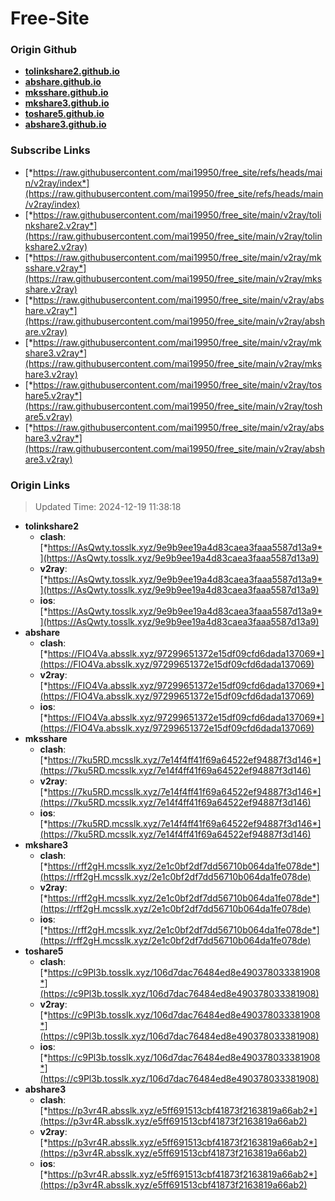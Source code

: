 # Free-Site

### Origin Github

- [**tolinkshare2.github.io**](https://github.com/tolinkshare2/tolinkshare2.github.io)
- [**abshare.github.io**](https://github.com/abshare/abshare.github.io)
- [**mksshare.github.io**](https://github.com/mksshare/mksshare.github.io)
- [**mkshare3.github.io**](https://github.com/mkshare3/mkshare3.github.io)
- [**toshare5.github.io**](https://github.com/toshare5/toshare5.github.io)
- [**abshare3.github.io**](https://github.com/abshare3/abshare3.github.io)

### Subscribe Links

- [*https://raw.githubusercontent.com/mai19950/free_site/refs/heads/main/v2ray/index*](https://raw.githubusercontent.com/mai19950/free_site/refs/heads/main/v2ray/index)
- [*https://raw.githubusercontent.com/mai19950/free_site/main/v2ray/tolinkshare2.v2ray*](https://raw.githubusercontent.com/mai19950/free_site/main/v2ray/tolinkshare2.v2ray)
- [*https://raw.githubusercontent.com/mai19950/free_site/main/v2ray/mksshare.v2ray*](https://raw.githubusercontent.com/mai19950/free_site/main/v2ray/mksshare.v2ray)
- [*https://raw.githubusercontent.com/mai19950/free_site/main/v2ray/abshare.v2ray*](https://raw.githubusercontent.com/mai19950/free_site/main/v2ray/abshare.v2ray)
- [*https://raw.githubusercontent.com/mai19950/free_site/main/v2ray/mkshare3.v2ray*](https://raw.githubusercontent.com/mai19950/free_site/main/v2ray/mkshare3.v2ray)
- [*https://raw.githubusercontent.com/mai19950/free_site/main/v2ray/toshare5.v2ray*](https://raw.githubusercontent.com/mai19950/free_site/main/v2ray/toshare5.v2ray)
- [*https://raw.githubusercontent.com/mai19950/free_site/main/v2ray/abshare3.v2ray*](https://raw.githubusercontent.com/mai19950/free_site/main/v2ray/abshare3.v2ray)

### Origin Links

> Updated Time: 2024-12-19 11:38:18

- **tolinkshare2**
  - **clash**: [*https://AsQwty.tosslk.xyz/9e9b9ee19a4d83caea3faaa5587d13a9*](https://AsQwty.tosslk.xyz/9e9b9ee19a4d83caea3faaa5587d13a9)
  - **v2ray**: [*https://AsQwty.tosslk.xyz/9e9b9ee19a4d83caea3faaa5587d13a9*](https://AsQwty.tosslk.xyz/9e9b9ee19a4d83caea3faaa5587d13a9)
  - **ios**: [*https://AsQwty.tosslk.xyz/9e9b9ee19a4d83caea3faaa5587d13a9*](https://AsQwty.tosslk.xyz/9e9b9ee19a4d83caea3faaa5587d13a9)
- **abshare**
  - **clash**: [*https://FIO4Va.absslk.xyz/97299651372e15df09cfd6dada137069*](https://FIO4Va.absslk.xyz/97299651372e15df09cfd6dada137069)
  - **v2ray**: [*https://FIO4Va.absslk.xyz/97299651372e15df09cfd6dada137069*](https://FIO4Va.absslk.xyz/97299651372e15df09cfd6dada137069)
  - **ios**: [*https://FIO4Va.absslk.xyz/97299651372e15df09cfd6dada137069*](https://FIO4Va.absslk.xyz/97299651372e15df09cfd6dada137069)
- **mksshare**
  - **clash**: [*https://7ku5RD.mcsslk.xyz/7e14f4ff41f69a64522ef94887f3d146*](https://7ku5RD.mcsslk.xyz/7e14f4ff41f69a64522ef94887f3d146)
  - **v2ray**: [*https://7ku5RD.mcsslk.xyz/7e14f4ff41f69a64522ef94887f3d146*](https://7ku5RD.mcsslk.xyz/7e14f4ff41f69a64522ef94887f3d146)
  - **ios**: [*https://7ku5RD.mcsslk.xyz/7e14f4ff41f69a64522ef94887f3d146*](https://7ku5RD.mcsslk.xyz/7e14f4ff41f69a64522ef94887f3d146)
- **mkshare3**
  - **clash**: [*https://rff2gH.mcsslk.xyz/2e1c0bf2df7dd56710b064da1fe078de*](https://rff2gH.mcsslk.xyz/2e1c0bf2df7dd56710b064da1fe078de)
  - **v2ray**: [*https://rff2gH.mcsslk.xyz/2e1c0bf2df7dd56710b064da1fe078de*](https://rff2gH.mcsslk.xyz/2e1c0bf2df7dd56710b064da1fe078de)
  - **ios**: [*https://rff2gH.mcsslk.xyz/2e1c0bf2df7dd56710b064da1fe078de*](https://rff2gH.mcsslk.xyz/2e1c0bf2df7dd56710b064da1fe078de)
- **toshare5**
  - **clash**: [*https://c9Pl3b.tosslk.xyz/106d7dac76484ed8e490378033381908*](https://c9Pl3b.tosslk.xyz/106d7dac76484ed8e490378033381908)
  - **v2ray**: [*https://c9Pl3b.tosslk.xyz/106d7dac76484ed8e490378033381908*](https://c9Pl3b.tosslk.xyz/106d7dac76484ed8e490378033381908)
  - **ios**: [*https://c9Pl3b.tosslk.xyz/106d7dac76484ed8e490378033381908*](https://c9Pl3b.tosslk.xyz/106d7dac76484ed8e490378033381908)
- **abshare3**
  - **clash**: [*https://p3vr4R.absslk.xyz/e5ff691513cbf41873f2163819a66ab2*](https://p3vr4R.absslk.xyz/e5ff691513cbf41873f2163819a66ab2)
  - **v2ray**: [*https://p3vr4R.absslk.xyz/e5ff691513cbf41873f2163819a66ab2*](https://p3vr4R.absslk.xyz/e5ff691513cbf41873f2163819a66ab2)
  - **ios**: [*https://p3vr4R.absslk.xyz/e5ff691513cbf41873f2163819a66ab2*](https://p3vr4R.absslk.xyz/e5ff691513cbf41873f2163819a66ab2)
